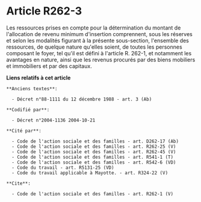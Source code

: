 # Article R262-3

Les ressources prises en compte pour la détermination du montant de l'allocation de revenu minimum d'insertion comprennent,
sous les réserves et selon les modalités figurant à la présente sous-section, l'ensemble des ressources, de quelque nature
qu'elles soient, de toutes les personnes composant le foyer, tel qu'il est défini à l'article R. 262-1, et notamment les
avantages en nature, ainsi que les revenus procurés par des biens mobiliers et immobiliers et par des capitaux.

**Liens relatifs à cet article**

	**Anciens textes**:

	  - Décret n°88-1111 du 12 décembre 1988 - art. 3 (Ab)

	**Codifié par**:

	  - Décret n°2004-1136 2004-10-21

	**Cité par**:

	  - Code de l'action sociale et des familles - art. D262-17 (Ab)
	  - Code de l'action sociale et des familles - art. R262-25 (V)
	  - Code de l'action sociale et des familles - art. R262-45 (V)
	  - Code de l'action sociale et des familles - art. R541-1 (T)
	  - Code de l'action sociale et des familles - art. R542-6 (VD)
	  - Code du travail - art. R5131-25 (VD)
	  - Code du travail applicable à Mayotte. - art. R324-22 (V)

	**Cite**:

	  - Code de l'action sociale et des familles - art. R262-1 (V)
